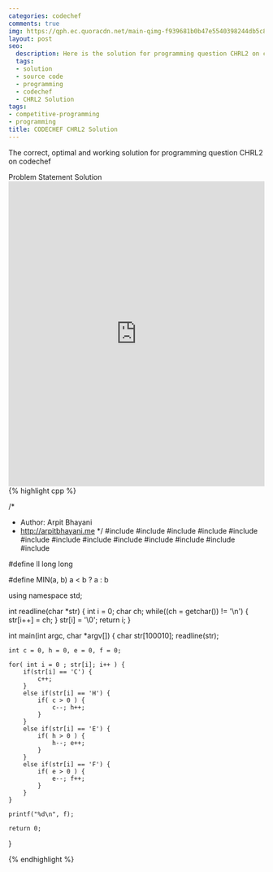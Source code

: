 ```yaml
---
categories: codechef
comments: true
img: https://qph.ec.quoracdn.net/main-qimg-f939681b0b47e5540398244db5c8966f?convert_to_webp=true
layout: post
seo:
  description: Here is the solution for programming question CHRL2 on codechef
  tags:
  - solution
  - source code
  - programming
  - codechef
  - CHRL2 Solution
tags:
- competitive-programming
- programming
title: CODECHEF CHRL2 Solution
---
```

The correct, optimal and working solution for programming question CHRL2 on codechef

<div class="ui secondary pointing large menu">
  <a class="grey item" data-tab="problem-statement">
    Problem Statement
  </a>
  <a class="active item grey" data-tab="solution">
    Solution
  </a>
</div>
<div class="ui bottom attached tab" data-tab="problem-statement">
    <iframe src="https://www.codechef.com/problems/CHRL2" width="100%" height="600px" style="overflow: scroll; border: none;"></iframe>
</div>
<div class="ui bottom attached active tab" data-tab="solution">
{% highlight cpp %}

/*
 *  Author: Arpit Bhayani
 *  http://arpitbhayani.me
 */
#include <cmath>
#include <cstdio>
#include <cstdlib>
#include <climits>
#include <deque>
#include <iostream>
#include <list>
#include <limits>
#include <map>
#include <queue>
#include <set>
#include <stack>
#include <vector>

#define ll long long

#define MIN(a, b) a < b ? a : b

using namespace std;

int readline(char *str) {
    int i = 0;
    char ch;
    while((ch = getchar()) != '\n') {
        str[i++] = ch;
    }
    str[i] = '\0';
    return i;
}

int main(int argc, char *argv[]) {
    char str[100010];
    readline(str);

    int c = 0, h = 0, e = 0, f = 0;

    for( int i = 0 ; str[i]; i++ ) {
        if(str[i] == 'C') {
            c++;
        }
        else if(str[i] == 'H') {
            if( c > 0 ) {
                c--; h++;
            }
        }
        else if(str[i] == 'E') {
            if( h > 0 ) {
                h--; e++;
            }
        }
        else if(str[i] == 'F') {
            if( e > 0 ) {
                e--; f++;
            }
        }
    }

    printf("%d\n", f);

    return 0;
}


{% endhighlight %}
</div>
